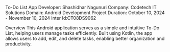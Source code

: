 To-Do List App
Developer: Shashidhar Nagunuri
Company: Codetech IT Solutions
Domain: Android Development
Project Duration: October 10, 2024 - November 10, 2024
Inter Id:CT08DS9062

Overview
This Android application serves as a simple and intuitive To-Do List, helping users manage tasks efficiently. Built using Kotlin, the app allows users to add, edit, and delete tasks, enabling better organization and productivity.
